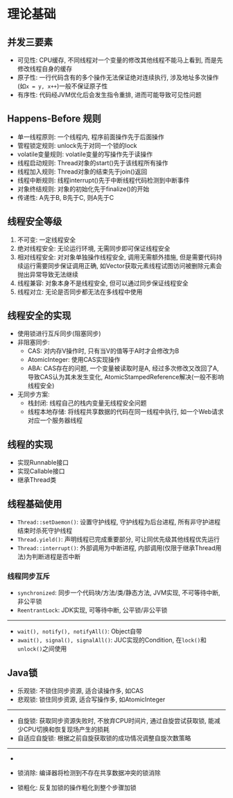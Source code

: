 # 理论基础

## 并发三要素

- 可见性: CPU缓存, 不同线程对一个变量的修改其他线程不能马上看到, 而是先修改线程自身的缓存
- 原子性: 一行代码含有的多个操作无法保证绝对连续执行, 涉及地址多次操作(如`x = y, x++`)一般不保证原子性
- 有序性: 代码经JVM优化后会发生指令重排, 进而可能导致可见性问题

## Happens-Before 规则

- 单一线程原则: 一个线程内, 程序前面操作先于后面操作
- 管程锁定规则: unlock先于对同一个锁的lock
- volatile变量规则: volatile变量的写操作先于读操作
- 线程启动规则: Thread对象的start()先于该线程所有操作
- 线程加入规则: Thread对象的结束先于join()返回
- 线程中断规则: 线程interrupt()先于中断线程代码检测到中断事件
- 对象终结规则: 对象的初始化先于finalize()的开始
- 传递性: A先于B, B先于C, 则A先于C

## 线程安全等级

1. 不可变: 一定线程安全
2. 绝对线程安全: 无论运行环境, 无需同步即可保证线程安全
3. 相对线程安全: 对对象单独操作线程安全, 调用无需额外措施, 但是需要代码持续运行需要同步保证调用正确, 如Vector获取元素线程试图访问被删除元素会抛出异常导致无法继续
4. 线程兼容: 对象本身不是线程安全, 但可以通过同步保证线程安全
5. 线程对立: 无论是否同步都无法在多线程中使用

## 线程安全的实现

- 使用锁进行互斥同步(阻塞同步)
- 非阻塞同步:
  - CAS: 对内存V操作时, 只有当V的值等于A时才会修改为B
  - AtomicInteger: 使用CAS实现操作
  - ABA: CAS存在的问题, 一个变量被读取时是A, 经过多次修改又改回了A, 导致CAS认为其未发生变化, AtomicStampedReference解决(一般不影响线程安全)
- 无同步方案:
  - 栈封闭: 线程自己的栈内变量无线程安全问题
  - 线程本地存储: 将线程共享数据的代码在同一线程中执行, 如一个Web请求对应一个服务器线程

## 线程的实现

- 实现Runnable接口
- 实现Callable接口
- 继承Thread类

## 线程基础使用

- `Thread::setDaemon()`: 设置守护线程, 守护线程为后台进程, 所有非守护进程结束时杀死守护线程
- `Thread.yield()`: 声明线程已完成重要部分, 可让同优先级其他线程优先运行
- `Thread::interrupt()`: 外部调用为中断进程, 内部调用(仅限于继承Thread用法)为判断进程是否中断

### 线程同步互斥

- `synchronized`: 同步一个代码块/方法/类/静态方法, JVM实现, 不可等待中断, 非公平锁
- `ReentrantLock`: JDK实现, 可等待中断, 公平锁/非公平锁

---

- `wait(), notify(), notifyAll()`: Object自带
- `await(), signal(), signalAll()`: JUC实现的Condition, 在`lock()`和`unlock()`之间使用

## Java锁

- 乐观锁: 不锁住同步资源, 适合读操作多, 如CAS
- 悲观锁: 锁住同步资源, 适合写操作多, 如AtomicInteger

---

- 自旋锁: 获取同步资源失败时, 不放弃CPU时间片, 通过自旋尝试获取锁, 能减少CPU切换和恢复现场产生的损耗
- 自适应自旋锁: 根据之前自旋获取锁的成功情况调整自旋次数策略

---

- 

- 锁消除: 编译器将检测到不存在共享数据冲突的锁消除
- 锁粗化: 反复加锁的操作粗化到整个步骤加锁